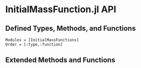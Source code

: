 # InitialMassFunction.jl API

## Defined Types, Methods, and Functions
```@autodocs
Modules = [InitialMassFunctions]
Order = [:type,:function]
```

## Extended Methods and Functions
